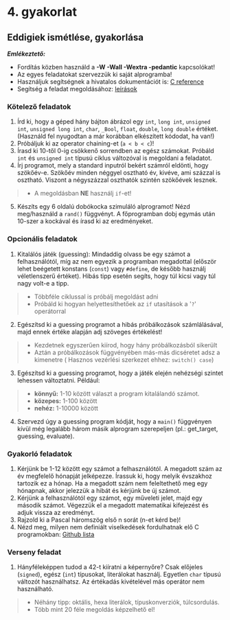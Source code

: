 # 4. gyakorlat

## Eddigiek ismétlése, gyakorlása

***Emlékeztető:*** 
- Fordítás közben használd a **-W -Wall -Wextra -pedantic** kapcsolókat!
- Az egyes feladatokat szervezzük ki saját alprogramba!
- Használjuk segítségnek a hivatalos dokumentációt is: [C reference](https://en.cppreference.com/w/c)
- Segítség a feladat megoldásához: [leírások](./demo04.md)

### Kötelező feladatok

1. Írd ki, hogy a géped hány bájton ábrázol egy `int`, `long int`, `unsigned int`, `unsigned long int`, `char`, `_Bool`, `float`, `double`, `long double` értéket.
(Használd fel nyugodtan a már korábban elkészített kódodat, ha van!)
2. Próbáljuk ki az operator chaining-et (`a < b < c`)!
3. Írasd ki 10-től 0-ig csökkenő sorrendben az egész számokat. Próbáld `int` és `unsigned int` típusú ciklus változóval is megoldani a feladatot.
4. Írj programot, mely a standard inputról bekért számról eldönti, hogy szökőév-e. Szökőév minden néggyel osztható év, kivéve, ami százzal is osztható.  Viszont a négyszázzal oszthatók szintén szökőévek lesznek. 
> - A megoldásban **NE** használj `if`-et!
5. Készíts egy 6 oldalú dobókocka szimuláló alprogramot! Nézd meg/használd a `rand()` függvényt. A főprogramban dobj egymás után 10-szer a kockával és írasd ki az eredményeket.


### Opcionális feladatok

1. Kitalálós játék (guessing): Mindaddig olvass be egy számot a felhasználótól, míg az nem egyezik a programban megadottal (először lehet beégetett konstans (`const`) vagy `#define`, de később használj véletlenszerű értéket). Hibás tipp esetén segíts, hogy túl kicsi vagy túl nagy volt-e a tipp. 
> - Többféle ciklussal is próbálj megoldást adni
> - Próbáld ki hogyan helyettesíthetőek az `if` utasítások a '`?`' operátorral
2. Egészítsd ki a guessing programot a hibás próbálkozások számlálásával, majd ennek értéke alapján adj szöveges értékelést!
> - Kezdetnek egyszerűen kiírod, hogy hány próbálkozásból sikerült
> - Aztán a próbálkozások függvényében más-más dicséretet adsz a kimenetre ( Hasznos vezérlési szerkezet ehhez: `switch() case`)
3. Egészítsd ki a guessing programot, hogy a játék elején nehézségi szintet lehessen változtatni. Például:
> - **könnyű:** 1-10 között választ a program kitalálandó számot.
> - **közepes:** 1-100 között
> - **nehéz:** 1-10000 között
4. Szervezd úgy a guessing program kódját, hogy a `main()` függvényen kívül még legalább három másik alprogram szerepeljen (pl.: get_target, guessing, evaluate).


### Gyakorló feladatok

1. Kérjünk be 1-12 között egy számot a felhasználótól. A megadott szám az év megfelelő hónapját jelképezze. Írassuk ki, hogy melyik évszakhoz tartozik ez a hónap. Ha a megadott szám nem feleltethető meg egy hónapnak, akkor jelezzük a hibát és kérjünk be új számot.
2. Kérjünk a felhasználótól egy számot, egy műveleti jelet, majd egy második számot. Végezzük el a megadott matematikai kifejezést és adjuk vissza az eredményt.
3. Rajzold ki a Pascal háromszög első n sorát (n-et kérd be)!
4. Nézd meg, milyen nem definiált viselkedések fordulhatnak elő C programokban: [Github lista](https://gist.github.com/Earnestly/7c903f481ff9d29a3dd1)


### Verseny feladat

1. Hányféleképpen tudod a 42-t kiíratni a képernyőre? Csak előjeles (`signed`), egész (`int`) típusokat, literálokat használj. Egyetlen `char` típusú változót használhatsz. Az értékadás kivételével más operátor nem használható.
> - Néhány tipp: oktális, hexa literálok, típuskonverziók, túlcsordulás.
> - Több mint 20 féle megoldás képzelhető el!
